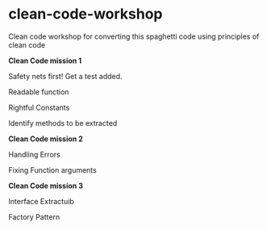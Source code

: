 # clean-code-workshop
Clean code workshop for converting this spaghetti code using principles of clean code

**Clean Code mission 1**


Safety nets first! Get a test added.

Readable function

Rightful Constants

Identify methods to be extracted



**Clean Code mission 2**

Handling Errors

Fixing Function arguments



**Clean Code mission 3**

Interface Extractuib

Factory Pattern
